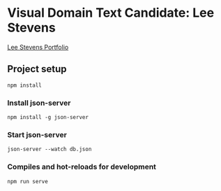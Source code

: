 # Visual Domain Text Candidate: Lee Stevens

[Lee Stevens Portfolio](https://leestevens.dev)

## Project setup
```
npm install
```

### Install json-server

```
npm install -g json-server
```

### Start json-server

```
json-server --watch db.json
```


### Compiles and hot-reloads for development
```
npm run serve
```

